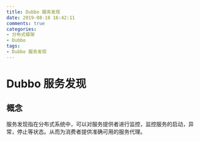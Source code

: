 ```yaml
---
title: Dubbo 服务发现
date: 2019-08-18 16:42:11
comments: true
categories:
- 分布式框架
- Dubbo
tags:
- Dubbo 服务发现
---
```


# Dubbo 服务发现

## 概念
服务发现指在分布式系统中，可以对服务提供者进行监控，监控服务的启动，异常，停止等状态。从而为消费者提供准确可用的服务代理。

<!-- more -->
